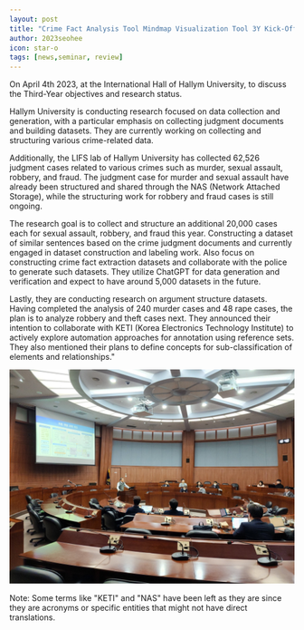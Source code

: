 ```yaml
---
layout: post
title: "Crime Fact Analysis Tool Mindmap Visualization Tool 3Y Kick-Off"
author: 2023seohee
icon: star-o
tags: [news,seminar, review]
---
```

On April 4th 2023, at the International Hall of Hallym University, to discuss the Third-Year objectives and research status. 

Hallym University is conducting research focused on data collection and generation, with a particular emphasis on collecting judgment documents and building datasets. They are currently working on collecting and structuring various crime-related data.

Additionally, the LIFS lab of Hallym University has collected 62,526 judgment cases related to various crimes such as murder, sexual assault, robbery, and fraud. The judgment case for murder and sexual assault have already been structured and shared through the NAS (Network Attached Storage), while the structuring work for robbery and fraud cases is still ongoing. 

The research goal is to collect and structure an additional 20,000 cases each for sexual assault, robbery, and fraud this year. Constructing a dataset of similar sentences based on the crime judgment documents and currently engaged in dataset construction and labeling work. Also focus on constructing crime fact extraction datasets and collaborate with the police to generate such datasets. They utilize ChatGPT for data generation and verification and expect to have around 5,000 datasets in the future.

Lastly, they are conducting research on argument structure datasets. Having completed the analysis of 240 murder cases and 48 rape cases, the plan is to analyze robbery and theft cases next. They announced their intention to collaborate with KETI (Korea Electronics Technology Institute) to actively explore automation approaches for annotation using reference sets. They also mentioned their plans to define concepts for sub-classification of elements and relationships."

![dataset1](/img/news/2023004004.jpg)

Note: Some terms like "KETI" and "NAS" have been left as they are since they are acronyms or specific entities that might not have direct translations.